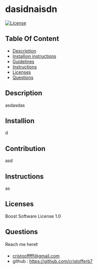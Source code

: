 # dasidnaisdn
  [![License](https://img.shields.io/badge/License-Boost_1.0-lightblue.svg)](https://www.boost.org/LICENSE_1_0.txt)  

  ## Table Of Content
  - [Description](#description)
  - [Installion instructions](#installion)
  - [Guidelines](#contribution)
  - [Instructions](#instructions)
  - [Licenses](#licenses)
  - [Questions](#questions)
  
  
  ## Description 
  asdasdas

  ## Installion 
  d

  ## Contribution 
  asd

  ## Instructions
  as

  ## Licenses 
  Boost Software License 1.0

  ## Questions
  Reach me here❗   
  - cristoofffff@gmail.com
  - github : https://github.com/cristofferb7
